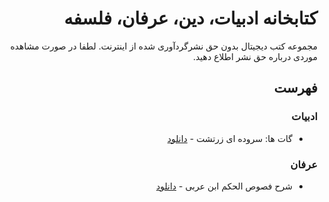 <div dir="rtl">

# کتابخانه ادبیات، دین، عرفان، فلسفه

مجموعه کتب دیجیتال بدون حق نشرگردآوری شده از اینترنت. لطفا در صورت مشاهده موردی درباره حق نشر اطلاع دهید.

## فهرست

### ادبیات

- گات ها: سروده ای زرتشت - [دانلود](https://github.com/sajjad-shirazy/library/raw/main/%D8%A7%D8%AF%D8%A8%DB%8C%D8%A7%D8%AA/%DA%AF%D8%A7%D8%AA%20%D9%87%D8%A7%20-%20%D8%B3%D8%B1%D9%88%D8%AF%D9%87%20%D9%87%D8%A7%DB%8C%20%D8%B2%D8%B1%D8%AA%D8%B4%D8%AA.pdf)

### عرفان

- شرح فصوص الحکم ابن عربی - [دانلود](https://github.com/sajjad-shirazy/library/raw/main/%D8%B9%D8%B1%D9%81%D8%A7%D9%86/%D8%B4%D8%B1%D8%AD%20%D9%81%D8%B5%D9%88%D8%B5%20%D8%A7%D9%84%D8%AD%DA%A9%D9%85.pdf)

</div>
